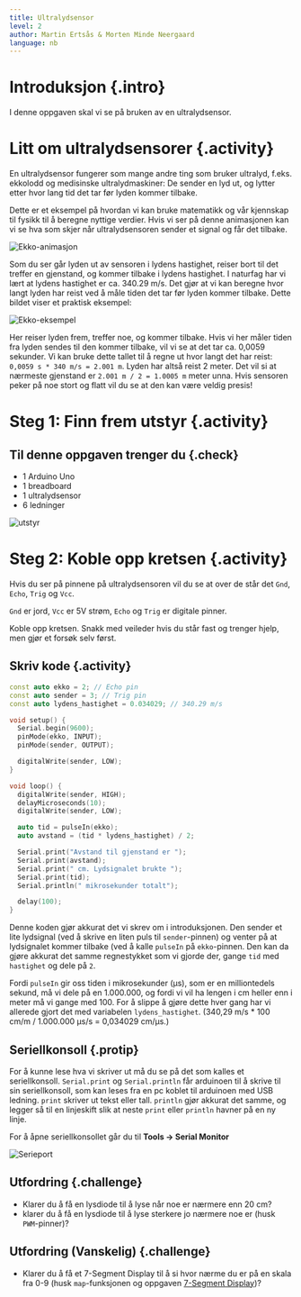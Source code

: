 ```yaml
---
title: Ultralydsensor
level: 2
author: Martin Ertsås & Morten Minde Neergaard
language: nb
---
```


# Introduksjon {.intro}

I denne oppgaven skal vi se på bruken av en ultralydsensor.


# Litt om ultralydsensorer {.activity}

En ultralydsensor fungerer som mange andre ting som bruker ultralyd, f.eks.
ekkolodd og medisinske ultralydmaskiner: De sender en lyd ut, og lytter etter
hvor lang tid det tar før lyden kommer tilbake.

Dette er et eksempel på hvordan vi kan bruke matematikk og vår kjennskap til
fysikk til å beregne nyttige verdier. Hvis vi ser på denne animasjonen kan vi
se hva som skjer når ultralydsensoren sender et signal og får det tilbake.

![Ekko-animasjon](ekko.gif)

Som du ser går lyden ut av sensoren i lydens hastighet, reiser bort til det
treffer en gjenstand, og kommer tilbake i lydens hastighet. I naturfag har vi
lært at lydens hastighet er ca. 340.29 m/s. Det gjør at vi kan beregne hvor
langt lyden har reist ved å måle tiden det tar før lyden kommer tilbake. Dette
bildet viser et praktisk eksempel:

![Ekko-eksempel](ekko-eksempel.png)

Her reiser lyden frem, treffer noe, og kommer tilbake. Hvis vi her måler tiden
fra lyden sendes til den kommer tilbake, vil vi se at det tar ca. 0,0059
sekunder. Vi kan bruke dette tallet til å regne ut hvor langt det har reist:
`0,0059 s * 340 m/s = 2.001 m`. Lyden har altså reist 2 meter. Det vil si at
nærmeste gjenstand er `2.001 m / 2 = 1.0005 m` meter unna. Hvis sensoren peker
på noe stort og flatt vil du se at den kan være veldig presis!


# Steg 1: Finn frem utstyr {.activity}

## Til denne oppgaven trenger du {.check}

+ 1 Arduino Uno
+ 1 breadboard
+ 1 ultralydsensor
+ 6 ledninger

![utstyr](utstyr.jpeg)


# Steg 2: Koble opp kretsen {.activity}

Hvis du ser på pinnene på ultralydsensoren vil du se at over de står det
`Gnd`, `Echo`, `Trig` og `Vcc`.

`Gnd` er jord, `Vcc` er 5V strøm, `Echo` og `Trig` er digitale pinner.

Koble opp kretsen. Snakk med veileder hvis du står fast og trenger hjelp, men
gjør et forsøk selv først.

## Skriv kode {.activity}

```cpp
const auto ekko = 2; // Echo pin
const auto sender = 3; // Trig pin
const auto lydens_hastighet = 0.034029; // 340.29 m/s

void setup() {
  Serial.begin(9600);
  pinMode(ekko, INPUT);
  pinMode(sender, OUTPUT);

  digitalWrite(sender, LOW);
}

void loop() {
  digitalWrite(sender, HIGH);
  delayMicroseconds(10);
  digitalWrite(sender, LOW);

  auto tid = pulseIn(ekko);
  auto avstand = (tid * lydens_hastighet) / 2;

  Serial.print("Avstand til gjenstand er ");
  Serial.print(avstand);
  Serial.print(" cm. Lydsignalet brukte ");
  Serial.print(tid);
  Serial.println(" mikrosekunder totalt");

  delay(100);
}
```

Denne koden gjør akkurat det vi skrev om i introduksjonen. Den sender et lite
lydsignal (ved å skrive en liten puls til `sender`-pinnen) og venter på at
lydsignalet kommer tilbake (ved å kalle `pulseIn` på `ekko`-pinnen. Den kan da
gjøre akkurat det samme regnestykket som vi gjorde der, gange `tid` med
`hastighet` og dele på `2`.

Fordi `pulseIn` gir oss tiden i mikrosekunder (µs), som er en milliontedels
sekund, må vi dele på en 1.000.000, og fordi vi vil ha lengen i cm heller enn i
meter må vi gange med 100. For å slippe å gjøre dette hver gang har vi allerede
gjort det med variabelen `lydens_hastighet`. (340,29 m/s * 100 cm/m / 1.000.000
µs/s = 0,034029 cm/µs.)

## Seriellkonsoll {.protip}

For å kunne lese hva vi skriver ut må du se på det som kalles et
seriellkonsoll. `Serial.print` og `Serial.println` får arduinoen til å skrive
til sin seriellkonsoll, som kan leses fra en pc koblet til arduinoen med USB
ledning. `print` skriver ut tekst eller tall. `println` gjør akkurat det samme,
og legger så til en linjeskift slik at neste `print` eller `println` havner på
en ny linje.

For å åpne seriellkonsollet går du til __Tools -> Serial Monitor__

![Serieport](serial.png)

## Utfordring {.challenge}

+ Klarer du å få en lysdiode til å lyse når noe er nærmere enn 20 cm?
+ klarer du å få en lysdiode til å lyse sterkere jo nærmere noe er (husk `PWM`-pinner)?

## Utfordring (Vanskelig) {.challenge}

+ Klarer du å få et 7-Segment Display til å si hvor nærme du er på en skala fra
  0-9 (husk `map`-funksjonen og oppgaven [7-Segment Display](../7_segment_display/7_segment_display.html))?
